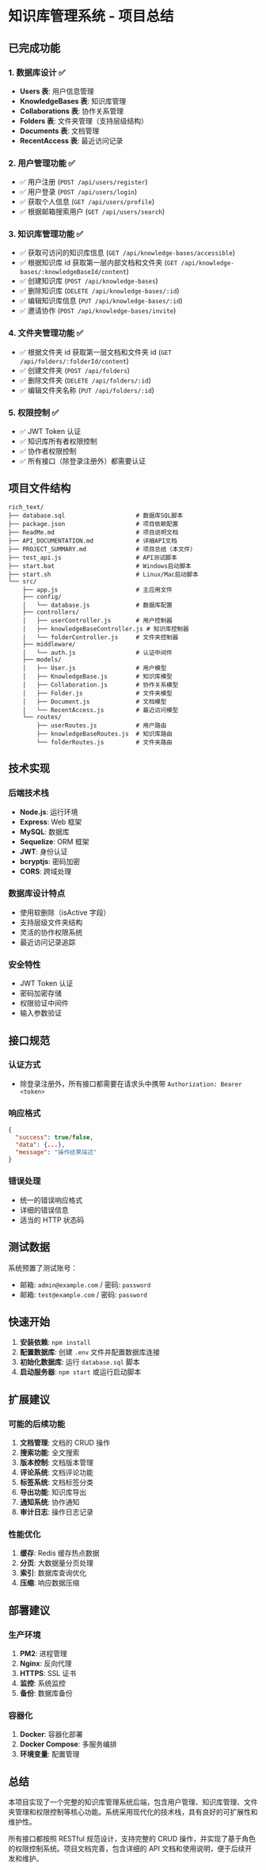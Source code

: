 # 知识库管理系统 - 项目总结

## 已完成功能

### 1. 数据库设计 ✅

- **Users 表**: 用户信息管理
- **KnowledgeBases 表**: 知识库管理
- **Collaborations 表**: 协作关系管理
- **Folders 表**: 文件夹管理（支持层级结构）
- **Documents 表**: 文档管理
- **RecentAccess 表**: 最近访问记录

### 2. 用户管理功能 ✅

- ✅ 用户注册 (`POST /api/users/register`)
- ✅ 用户登录 (`POST /api/users/login`)
- ✅ 获取个人信息 (`GET /api/users/profile`)
- ✅ 根据邮箱搜索用户 (`GET /api/users/search`)

### 3. 知识库管理功能 ✅

- ✅ 获取可访问的知识库信息 (`GET /api/knowledge-bases/accessible`)
- ✅ 根据知识库 id 获取第一层内部文档和文件夹 (`GET /api/knowledge-bases/:knowledgeBaseId/content`)
- ✅ 创建知识库 (`POST /api/knowledge-bases`)
- ✅ 删除知识库 (`DELETE /api/knowledge-bases/:id`)
- ✅ 编辑知识库信息 (`PUT /api/knowledge-bases/:id`)
- ✅ 邀请协作 (`POST /api/knowledge-bases/invite`)

### 4. 文件夹管理功能 ✅

- ✅ 根据文件夹 id 获取第一层文档和文件夹 id (`GET /api/folders/:folderId/content`)
- ✅ 创建文件夹 (`POST /api/folders`)
- ✅ 删除文件夹 (`DELETE /api/folders/:id`)
- ✅ 编辑文件夹名称 (`PUT /api/folders/:id`)

### 5. 权限控制 ✅

- ✅ JWT Token 认证
- ✅ 知识库所有者权限控制
- ✅ 协作者权限控制
- ✅ 所有接口（除登录注册外）都需要认证

## 项目文件结构

```
rich_text/
├── database.sql                    # 数据库SQL脚本
├── package.json                    # 项目依赖配置
├── ReadMe.md                       # 项目说明文档
├── API_DOCUMENTATION.md            # 详细API文档
├── PROJECT_SUMMARY.md              # 项目总结（本文件）
├── test_api.js                     # API测试脚本
├── start.bat                       # Windows启动脚本
├── start.sh                        # Linux/Mac启动脚本
└── src/
    ├── app.js                      # 主应用文件
    ├── config/
    │   └── database.js             # 数据库配置
    ├── controllers/
    │   ├── userController.js       # 用户控制器
    │   ├── knowledgeBaseController.js # 知识库控制器
    │   └── folderController.js     # 文件夹控制器
    ├── middleware/
    │   └── auth.js                 # 认证中间件
    ├── models/
    │   ├── User.js                 # 用户模型
    │   ├── KnowledgeBase.js        # 知识库模型
    │   ├── Collaboration.js        # 协作关系模型
    │   ├── Folder.js               # 文件夹模型
    │   ├── Document.js             # 文档模型
    │   └── RecentAccess.js         # 最近访问模型
    └── routes/
        ├── userRoutes.js           # 用户路由
        ├── knowledgeBaseRoutes.js  # 知识库路由
        └── folderRoutes.js         # 文件夹路由
```

## 技术实现

### 后端技术栈

- **Node.js**: 运行环境
- **Express**: Web 框架
- **MySQL**: 数据库
- **Sequelize**: ORM 框架
- **JWT**: 身份认证
- **bcryptjs**: 密码加密
- **CORS**: 跨域处理

### 数据库设计特点

- 使用软删除（isActive 字段）
- 支持层级文件夹结构
- 灵活的协作权限系统
- 最近访问记录追踪

### 安全特性

- JWT Token 认证
- 密码加密存储
- 权限验证中间件
- 输入参数验证

## 接口规范

### 认证方式

- 除登录注册外，所有接口都需要在请求头中携带 `Authorization: Bearer <token>`

### 响应格式

```json
{
  "success": true/false,
  "data": {...},
  "message": "操作结果描述"
}
```

### 错误处理

- 统一的错误响应格式
- 详细的错误信息
- 适当的 HTTP 状态码

## 测试数据

系统预置了测试账号：

- 邮箱: `admin@example.com` / 密码: `password`
- 邮箱: `test@example.com` / 密码: `password`

## 快速开始

1. **安装依赖**: `npm install`
2. **配置数据库**: 创建 `.env` 文件并配置数据库连接
3. **初始化数据库**: 运行 `database.sql` 脚本
4. **启动服务器**: `npm start` 或运行启动脚本

## 扩展建议

### 可能的后续功能

1. **文档管理**: 文档的 CRUD 操作
2. **搜索功能**: 全文搜索
3. **版本控制**: 文档版本管理
4. **评论系统**: 文档评论功能
5. **标签系统**: 文档标签分类
6. **导出功能**: 知识库导出
7. **通知系统**: 协作通知
8. **审计日志**: 操作日志记录

### 性能优化

1. **缓存**: Redis 缓存热点数据
2. **分页**: 大数据量分页处理
3. **索引**: 数据库查询优化
4. **压缩**: 响应数据压缩

## 部署建议

### 生产环境

1. **PM2**: 进程管理
2. **Nginx**: 反向代理
3. **HTTPS**: SSL 证书
4. **监控**: 系统监控
5. **备份**: 数据库备份

### 容器化

1. **Docker**: 容器化部署
2. **Docker Compose**: 多服务编排
3. **环境变量**: 配置管理

## 总结

本项目实现了一个完整的知识库管理系统后端，包含用户管理、知识库管理、文件夹管理和权限控制等核心功能。系统采用现代化的技术栈，具有良好的可扩展性和维护性。

所有接口都按照 RESTful 规范设计，支持完整的 CRUD 操作，并实现了基于角色的权限控制系统。项目文档完善，包含详细的 API 文档和使用说明，便于后续开发和维护。
